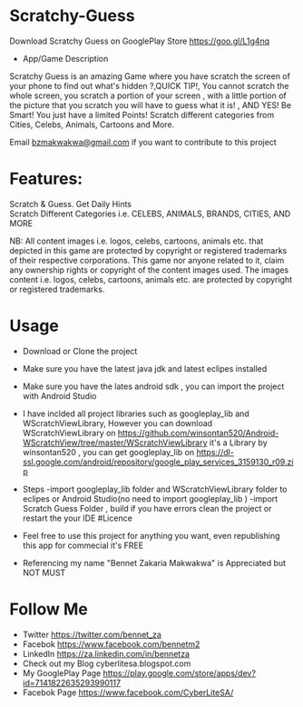 # Scratchy-Guess

Download Scratchy Guess on GooglePlay Store https://goo.gl/L1g4nq

* App/Game Description

Scratchy Guess is an amazing Game where you have scratch the screen of your phone to find out what's hidden ?,QUICK TIP!, You cannot scratch the whole screen, you scratch a portion of your screen , with a little  portion of the picture that you scratch you will have to guess what it is! , AND YES! Be Smart! You just have a limited Points!
Scratch different categories from Cities, Celebs, Animals, Cartoons and More.

Email bzmakwakwa@gmail.com if you want to contribute to this project

# Features:
Scratch & Guess.
Get Daily Hints  
Scratch Different Categories i.e. CELEBS, ANIMALS, BRANDS, CITIES, AND MORE

NB: All content images i.e. logos, celebs, cartoons, animals etc. that depicted in this game are protected by copyright or registered trademarks of their respective corporations. This game nor anyone related to it, claim any ownership rights or copyright of the content images used. The images content i.e. logos, celebs, cartoons, animals etc. are protected by copyright or registered trademarks.

# Usage

* Download or Clone the project
* Make sure you have the latest java jdk and latest eclipes installed 
* Make sure you have the lates android sdk , you can import the project with Android Studio 
* I have inclded all project libraries such as googleplay_lib and WScratchViewLibrary, However you can  download WScratchViewLibrary on https://github.com/winsontan520/Android-WScratchView/tree/master/WScratchViewLibrary it's a Library by winsontan520 , you can get googleplay_lib on https://dl-ssl.google.com/android/repository/google_play_services_3159130_r09.zip
* Steps
	-import googleplay_lib folder and WScratchViewLibrary folder to eclipes or Android Studio(no need to import googleplay_lib )
	-import Scratch Guess Folder , build if you have errors clean the project or restart the your IDE
#Licence

* Feel free to use this project for anything you want, even republishing this app for commecial it's FREE
* Referencing my name "Bennet Zakaria Makwakwa" is Appreciated but NOT MUST

# Follow Me 
* Twitter  https://twitter.com/bennet_za
* Facebok  https://www.facebook.com/bennetm2
* LinkedIn https://za.linkedin.com/in/bennetza
* Check out my Blog cyberlitesa.blogspot.com
* My GooglePlay Page https://play.google.com/store/apps/dev?id=7141822635293990117
* Facebok Page https://www.facebook.com/CyberLiteSA/